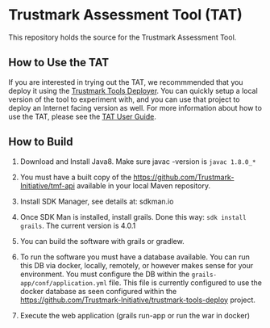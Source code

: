 # Trustmark Assessment Tool (TAT)
This repository holds the source for the Trustmark Assessment Tool. 

## How to Use the TAT

If you are interested in trying out the TAT, we recommmended that you deploy it using the [Trustmark Tools Deployer](https://github.com/Trustmark-Initiative/trustmark-tools-deploy). You can quickly setup a local version of the tool to experiment with, and you can use that project to deploy an Internet facing version as well. For more information about how to use the TAT, please see the [TAT User Guide](https://github.com/Trustmark-Initiative/tat/wiki).

## How to Build

1. Download and Install Java8.  Make sure javac -version is `javac 1.8.0_*`

2. You must have a built copy of the https://github.com/Trustmark-Initiative/tmf-api available in your local Maven repository.

3. Install SDK Manager, see details at: sdkman.io

4. Once SDK Man is installed, install grails.  Done this way: `sdk install grails`.  The current version is 4.0.1

5. You can build the software with grails or gradlew.

6. To run the software you must have a database available.  You can run this DB via docker, locally, remotely, or however makes sense 
for your environment.  You must configure the DB within the `grails-app/conf/application.yml` file.  This file is currently configured
to use the docker database as seen configured within the https://github.com/Trustmark-Initiative/trustmark-tools-deploy project.

7. Execute the web application (grails run-app or run the war in docker)
